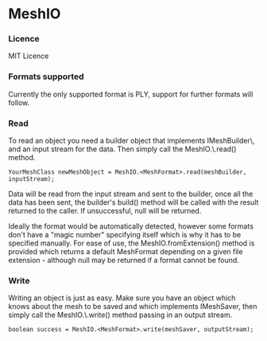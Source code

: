 # MeshIO
<h3>Licence</h3>
MIT Licence

<h3>Formats supported</h3>
Currently the only supported format is PLY, support for further formats will follow.


<h3>Read</h3>
To read an object you need a builder object that implements IMeshBuilder\<YourMeshClass\>, and an input stream for the data. Then simply call the MeshIO.\<MeshFormat\>.read() method.

    YourMeshClass newMeshObject = MeshIO.<MeshFormat>.read(meshBuilder, inputStream);

Data will be read from the input stream and sent to the builder, once all the data has been sent, the builder's build() method will be called with the result returned to the caller. If unsuccessful, null will be returned.

Ideally the format would be automatically detected, however some formats don't have a "magic number" specifying itself which is why it has to be specified manually. For ease of use, the MeshIO.fromExtension() method is provided which returns a default MeshFormat depending on a given file extension - although null may be returned if a format cannot be found.

<h3>Write</h3>
Writing an object is just as easy. Make sure you have an object which knows about the mesh to be saved and which implements IMeshSaver, then simply call the MeshIO.\<MeshFormat\>.write() method passing in an output stream.

    boolean success = MeshIO.<MeshFormat>.write(meshSaver, outputStream);
